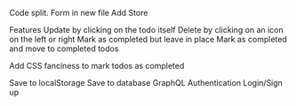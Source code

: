 Code split.
Form in new file
Add Store

Features
Update by clicking on the todo itself
Delete by clicking on an icon on the left or right
Mark as completed but leave in place
Mark as completed and move to completed todos

Add CSS fanciness to mark todos as completed

Save to  localStorage
Save to database
GraphQL
Authentication Login/Sign up
